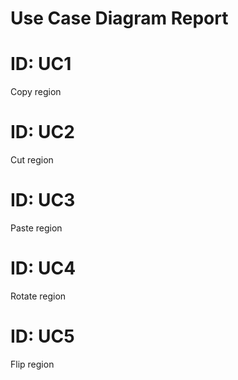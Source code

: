 # Use Case Diagram Report

# ID: UC1

Copy region

# ID: UC2

Cut region

# ID: UC3

Paste region

# ID: UC4

Rotate region

# ID: UC5

Flip region

